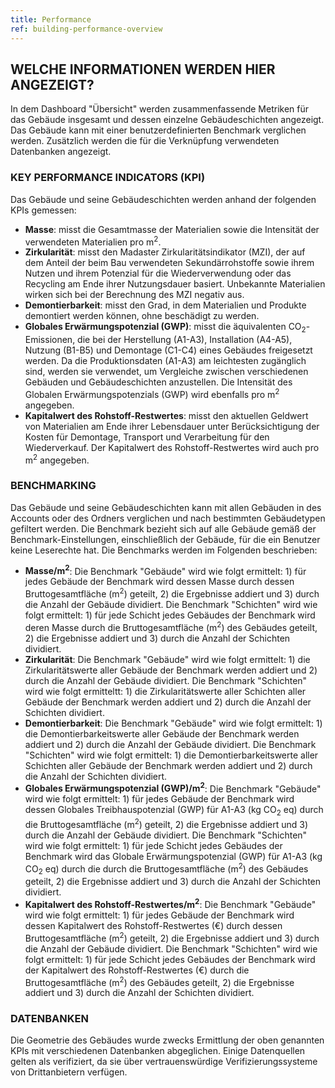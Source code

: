 ```yaml
---
title: Performance
ref: building-performance-overview
---
```


## WELCHE INFORMATIONEN WERDEN HIER ANGEZEIGT?
In dem Dashboard "Übersicht" werden zusammenfassende Metriken für das Gebäude insgesamt und dessen einzelne Gebäudeschichten angezeigt. Das Gebäude kann mit einer benutzerdefinierten Benchmark verglichen werden. Zusätzlich werden die für die Verknüpfung verwendeten Datenbanken angezeigt.

### KEY PERFORMANCE INDICATORS (KPI)
Das Gebäude und seine Gebäudeschichten werden anhand der folgenden KPIs gemessen:

- **Masse**: misst die Gesamtmasse der Materialien sowie die Intensität der verwendeten Materialien pro m<sup>2</sup>.
- **Zirkularität**: misst den Madaster Zirkularitätsindikator (MZI), der auf dem Anteil der beim Bau verwendeten Sekundärrohstoffe sowie ihrem Nutzen und ihrem Potenzial für die Wiederverwendung oder das Recycling am Ende ihrer Nutzungsdauer basiert. Unbekannte Materialien wirken sich bei der Berechnung des MZI negativ aus. 
- **Demontierbarkeit**: misst den Grad, in dem Materialien und Produkte demontiert werden können, ohne beschädigt zu werden.
- **Globales Erwärmungspotenzial (GWP)**: misst die äquivalenten CO<sub>2</sub>-Emissionen, die bei der Herstellung (A1-A3), Installation (A4-A5), Nutzung (B1-B5) und Demontage (C1-C4) eines Gebäudes freigesetzt werden. Da die Produktionsdaten (A1-A3) am leichtesten zugänglich sind, werden sie verwendet, um Vergleiche zwischen verschiedenen Gebäuden und Gebäudeschichten anzustellen. Die Intensität des Globalen Erwärmungspotenzials (GWP) wird ebenfalls pro m<sup>2</sup> angegeben. 
- **Kapitalwert des Rohstoff-Restwertes**: misst den aktuellen Geldwert von Materialien am Ende ihrer Lebensdauer unter Berücksichtigung der Kosten für Demontage, Transport und Verarbeitung für den Wiederverkauf. Der Kapitalwert des Rohstoff-Restwertes wird auch pro m<sup>2</sup> angegeben.

### BENCHMARKING
Das Gebäude und seine Gebäudeschichten kann mit allen Gebäuden in des Accounts oder des Ordners verglichen und nach bestimmten Gebäudetypen gefiltert werden. Die Benchmark bezieht sich auf alle Gebäude gemäß der Benchmark-Einstellungen, einschließlich der Gebäude, für die ein Benutzer keine Leserechte hat. Die Benchmarks werden im Folgenden beschrieben:

- **Masse/m<sup>2</sup>**: 
Die Benchmark "Gebäude" wird wie folgt ermittelt: 1) für jedes Gebäude der Benchmark wird dessen Masse durch dessen Bruttogesamtfläche (m<sup>2</sup>) geteilt, 2) die Ergebnisse addiert und 3) durch die Anzahl der Gebäude dividiert. 
Die Benchmark "Schichten" wird wie folgt ermittelt: 1) für jede Schicht jedes Gebäudes der Benchmark wird deren Masse durch die Bruttogesamtfläche (m<sup>2</sup>) des Gebäudes geteilt, 2) die Ergebnisse addiert und 3) durch die Anzahl der Schichten dividiert.
- **Zirkularität**:
Die Benchmark "Gebäude" wird wie folgt ermittelt: 1) die Zirkularitätswerte aller Gebäude der Benchmark werden addiert und 2) durch die Anzahl der Gebäude dividiert. Die Benchmark "Schichten" wird wie folgt ermitteltt: 1) die Zirkularitätswerte aller Schichten aller Gebäude der Benchmark werden addiert und 2) durch die Anzahl der Schichten dividiert.
- **Demontierbarkeit**: 
Die Benchmark "Gebäude" wird wie folgt ermittelt: 1) die Demontierbarkeitswerte aller Gebäude der Benchmark werden addiert und 2) durch die Anzahl der Gebäude dividiert.
Die Benchmark "Schichten" wird wie folgt ermittelt: 1) die Demontierbarkeitswerte aller Schichten aller Gebäude der Benchmark werden addiert und 2) durch die Anzahl der Schichten dividiert.
- **Globales Erwärmungspotenzial (GWP)/m<sup>2</sup>**:
Die Benchmark "Gebäude" wird wie folgt ermittelt: 1) für jedes Gebäude der Benchmark wird dessen Globales Treibhauspotenzial (GWP) für A1-A3 (kg CO<sub>2</sub> eq) durch die Bruttogesamtfläche (m<sup>2</sup>) geteilt, 2) die Ergebnisse addiert und 3) durch die Anzahl der Gebäude dividiert.
Die Benchmark "Schichten" wird wie folgt ermittelt: 1) für jede Schicht jedes Gebäudes der Benchmark wird das Globale Erwärmungspotenzial (GWP) für A1-A3 (kg CO<sub>2</sub> eq) durch die durch die Bruttogesamtfläche (m<sup>2</sup>) des Gebäudes geteilt, 2) die Ergebnisse addiert und 3) durch die Anzahl der Schichten dividiert. 
- **Kapitalwert des Rohstoff-Restwertes/m<sup>2</sup>**:
Die Benchmark "Gebäude" wird wie folgt ermittelt: 1) für jedes Gebäude der Benchmark wird dessen Kapitalwert des Rohstoff-Restwertes (€) durch dessen Bruttogesamtfläche (m<sup>2</sup>) geteilt, 2) die Ergebnisse addiert und 3) durch die Anzahl der Gebäude dividiert.
Die Benchmark "Schichten" wird wie folgt ermittelt: 1) für jede Schicht jedes Gebäudes der Benchmark wird der Kapitalwert des Rohstoff-Restwertes (€) durch die Bruttogesamtfläche (m<sup>2</sup>) des Gebäudes geteilt, 2) die Ergebnisse addiert und 3) durch die Anzahl der Schichten dividiert.

### DATENBANKEN
Die Geometrie des Gebäudes wurde zwecks Ermittlung der oben genannten KPIs mit verschiedenen Datenbanken abgeglichen. Einige Datenquellen gelten als verifiziert, da sie über vertrauenswürdige Verifizierungssysteme von Drittanbietern verfügen.
